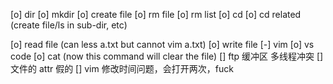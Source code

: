 [o] dir
[o] mkdir
[o] create file
[o] rm file
[o] rm list
[o] cd
[o] cd related (create file/ls in sub-dir, etc)

[o] read file (can less a.txt but cannot vim a.txt)
[o] write file
[-] vim
[o] vs code
[o] cat (now this command will clear the file)
[] ftp 缓冲区 多线程冲突
[] 文件的 attr 假的 
[] vim 修改时间问题，会打开两次，fuck
